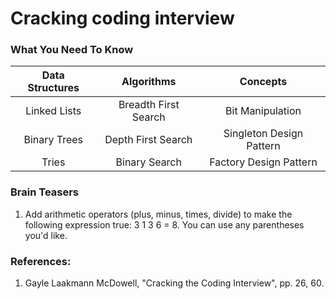 # Cracking coding interview

### What You Need To Know

| Data Structures | Algorithms | Concepts |
|:-:|:--:|:-:|
| Linked Lists | Breadth First Search | Bit Manipulation |
| Binary Trees | Depth First Search | Singleton Design Pattern |
| Tries | Binary Search | Factory Design Pattern |


### Brain Teasers

1. Add arithmetic operators (plus, minus, times, divide) to make the following expression true: 3 1 3 6 = 8. You can use any parentheses you'd like.

### References:

1. Gayle Laakmann McDowell, "Cracking the Coding Interview", pp. 26, 60.


